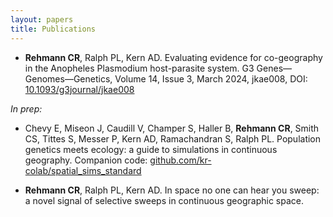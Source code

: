 ```yaml
---
layout: papers
title: Publications
---
```


* **Rehmann CR**, Ralph PL, Kern AD. Evaluating evidence for co-geography in the Anopheles Plasmodium
host-parasite system. G3 Genes—Genomes—Genetics, Volume 14, Issue 3, March 2024,
jkae008, DOI: [10.1093/g3journal/jkae008](https://academic.oup.com/g3journal/advance-article/doi/10.1093/g3journal/jkae008/7564588)

*In prep:* 

* Chevy E, Miseon J, Caudill V, Champer S, Haller B, **Rehmann CR**, Smith CS, Tittes S,
Messer P, Kern AD, Ramachandran S, Ralph PL. Population genetics meets ecology: a guide to
simulations in continuous geography. Companion code: [github.com/kr-colab/spatial_sims_standard](https://github.com/kr-colab/spatial_sims_standard/)

* **Rehmann CR**, Ralph PL, Kern AD. In space no one can hear you sweep: a novel signal of selective sweeps in continuous geographic space.
